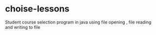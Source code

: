 # choise-lessons
Student course selection program in java using file  opening  , file reading and writing to file

